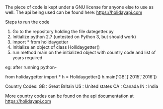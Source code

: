 The piece of code is kept under a GNU license for anyone else to use as well. The api being used can be found here: https://holidayapi.com

Steps to run the code

1. Go to the repository holding the file dategetter.py
2. Initialize python 2.7 (untested on Python 3, but should work)
3. import * from holidaygetter
4. Initialize an object of class Hollidaygetter()
5. run method main on the initialized object with country code and list of years required

eg: after running python-

from holidaygetter import *
h =  Holidaygetter()
h.main('GB',['2015','2016'])


Country Codes:
GB : Great Britain
US : United states
CA : Canada
IN : India

More country codes can be found on the api documentation at https://holidayapi.com 